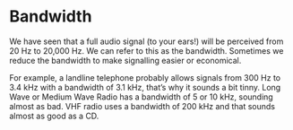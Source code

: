 # Bandwidth

We have seen that a full audio signal (to your ears!) will be perceived from 20 Hz to 20,000 Hz. We can refer to this as the bandwidth. Sometimes we reduce the bandwidth to make signalling easier or economical.

For example, a landline telephone probably allows signals from 300 Hz to 3.4 kHz with a bandwidth of 3.1 kHz, that’s why it sounds a bit tinny. Long Wave or Medium Wave Radio has a bandwidth of 5 or 10 kHz, sounding almost as bad. VHF radio uses a bandwidth of 200 kHz and that sounds almost as good as a CD.

